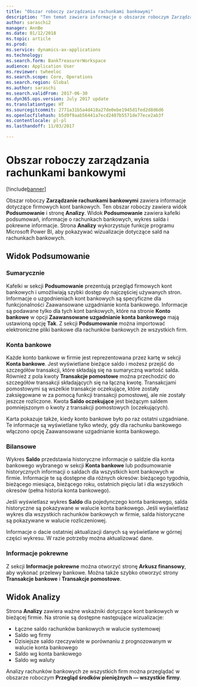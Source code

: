 ```yaml
---
title: "Obszar roboczy zarządzania rachunkami bankowymi"
description: "Ten temat zawiera informacje o obszarze roboczym Zarządzanie rachunkami bankowymi. Ten obszar roboczy pokazuje informacje dotyczące firmowych kont bankowych. Zawiera widok Podsumowanie i stronę Analizy. Widok Podsumowanie zawiera kafelki podsumowań, informacje o rachunkach bankowych, wykres salda i pokrewne informacje. Strona Analizy wykorzystuje funkcje programu Microsoft Power BI, aby pokazywać wizualizacje dotyczące sald na rachunkach bankowych."
author: saraschi2
manager: AnnBe
ms.date: 01/12/2018
ms.topic: article
ms.prod: 
ms.service: dynamics-ax-applications
ms.technology: 
ms.search.form: BankTreasurerWorkspace
audience: Application User
ms.reviewer: twheeloc
ms.search.scope: Core, Operations
ms.search.region: Global
ms.author: saraschi
ms.search.validFrom: 2017-06-30
ms.dyn365.ops.version: July 2017 update
ms.translationtype: HT
ms.sourcegitcommit: 2771a31b5a4d418a27de0ebe1945d1fed2d8d6d6
ms.openlocfilehash: b5d9f9aab56441a7ecd2407b5571de77ece2ab3f
ms.contentlocale: pl-pl
ms.lasthandoff: 11/03/2017

---
```

# <a name="bank-management-workspace"></a>Obszar roboczy zarządzania rachunkami bankowymi

[!include[banner](../includes/banner.md)]

Obszar roboczy **Zarządzanie rachunkami bankowymi** zawiera informacje dotyczące firmowych kont bankowych. Ten obszar roboczy zawiera widok **Podsumowanie** i stronę **Analizy**. Widok **Podsumowanie** zawiera kafelki podsumowań, informacje o rachunkach bankowych, wykres salda i pokrewne informacje. Strona **Analizy** wykorzystuje funkcje programu Microsoft Power BI, aby pokazywać wizualizacje dotyczące sald na rachunkach bankowych.

## <a name="summary-view"></a>Widok Podsumowanie

### <a name="summary"></a>Sumarycznie

Kafelki w sekcji **Podsumowanie** prezentują przegląd firmowych kont bankowych i umożliwiają szybki dostęp do najczęściej używanych stron. Informacje o uzgodnieniach kont bankowych są specyficzne dla funkcjonalności Zaawansowane uzgadnianie konta bankowego. Informacje są podawane tylko dla tych kont bankowych, które na stronie **Konto bankowe** w opcji **Zaawansowane uzgadnianie konta bankowego** mają ustawioną opcję **Tak**. Z sekcji **Podsumowanie** można importować elektroniczne pliki bankowe dla rachunków bankowych ze wszystkich firm.

### <a name="bank-accounts"></a>Konta bankowe

Każde konto bankowe w firmie jest reprezentowana przez kartę w sekcji **Konta bankowe**. Jest wyświetlane bieżące saldo i możesz przejść do szczegółów transakcji, które składają się na sumaryczną wartość salda. Również z pola kwoty **Transakcje pomostowe** można przechodzić do szczegółów transakcji składających się na łączną kwotę. Transakcjami pomostowymi są wszelkie transakcje oczekujące, które zostały zaksięgowane w za pomocą funkcji transakcji pomostowej, ale nie zostały jeszcze rozliczone. Kwota **Saldo oczekujące** jest bieżącym saldem pomniejszonym o kwoty z transakcji pomostowych (oczekujących).

Karta pokazuje także, kiedy konto bankowe było po raz ostatni uzgadniane. Te informacje są wyświetlane tylko wtedy, gdy dla rachunku bankowego włączono opcję Zaawansowane uzgadnianie konta bankowego.

### <a name="balance"></a>Bilansowe

Wykres **Saldo** przedstawia historyczne informacje o saldzie dla konta bankowego wybranego w sekcji **Konta bankowe** lub podsumowanie historycznych informacji o saldach dla wszystkich kont bankowych w firmie. Informacje te są dostępne dla różnych okresów: bieżącego tygodnia, bieżącego miesiąca, bieżącego roku, ostatnich pięciu lat i dla wszystkich okresów (pełna historia konta bankowego). 

Jeśli wyświetlasz wykres **Saldo** dla pojedynczego konta bankowego, salda historyczne są pokazywane w walucie konta bankowego. Jeśli wyświetlasz wykres dla wszystkich rachunków bankowych w firmie, salda historyczne są pokazywane w walucie rozliczeniowej.

Informacje o dacie ostatniej aktualizacji danych są wyświetlane w górnej części wykresu. W razie potrzeby można aktualizować dane.

### <a name="related-information"></a>Informacje pokrewne

Z sekcji **Informacje pokrewne** można otworzyć stronę **Arkusz finansowy**, aby wykonać przelewy bankowe. Można także szybko otworzyć strony **Transakcje bankowe** i **Transakcje pomostowe**.

## <a name="analytics-view"></a>Widok Analizy

Strona **Analizy** zawiera ważne wskaźniki dotyczące kont bankowych w bieżącej firmie. Na stronie są dostępne następujące wizualizacje:

-   Łączne saldo rachunków bankowych w walucie systemowej
-   Saldo wg firmy
-   Dzisiejsze saldo rzeczywiste w porównaniu z prognozowanym w walucie konta bankowego
-   Saldo wg konta bankowego
-   Saldo wg waluty

Analizy rachunków bankowych ze wszystkich firm można przeglądać w obszarze roboczym **Przegląd środków pieniężnych — wszystkie firmy**.

